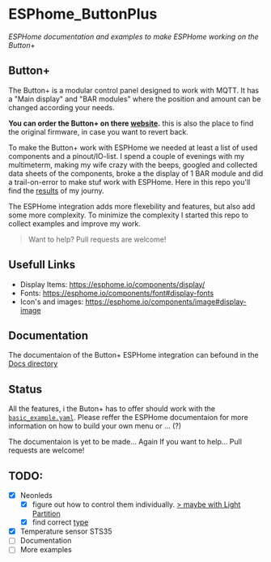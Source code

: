 # ESPhome_ButtonPlus

*ESPHome documentation and examples to make ESPHome working on the Button+*

## Button+

The Button+ is a modular control panel designed to work with MQTT. It has a "Main display" and "BAR modules" where the position and amount  can be changed according your needs. 

__You can order the Button+ on there [website](https://button.plus).__ this is also the place to find the original firmware, in case you want to revert back.

To make the Button+ work with ESPHome we needed at least a list of used components and a pinout/IO-list. I spend a couple of evenings with my multimeterm, making my wife crazy with the beeps, googled and collected data sheets of the components, broke a the display of 1 BAR module and did a trail-on-error to make stuf work with ESPHome. Here in this repo you'll find the [results](./Components) of my journy. 
 
The ESPHome integration adds more flexebility and features, but also add some more complexity. To minimize the complexity I started this repo to collect examples and improve my work.

> Want to help? Pull requests are welcome!

## Usefull Links

* Display Items: https://esphome.io/components/display/
* Fonts: https://esphome.io/components/font#display-fonts
* Icon's and images: https://esphome.io/components/image#display-image

## Documentation

The documentaion of the Button+ ESPHome integration can befound in the [Docs directory](./Docs)

## Status

All the features, i the Buton+ has to offer should work with the [`basic_example.yaml`](./Examples/basic_example.yaml). Please reffer the ESPHome documentaion for more information on how to build your own menu or ... (?)

The documentaion is yet to be made... Again If you want to help... Pull requests are welcome!

## TODO:

- [x] Neonleds
	- [x] figure out how to control them individually. [> maybe with Light Partition](https://esphome.io/components/light/partition)
	- [x] find correct [type](https://esphome.io/components/light/neopixelbus.html#configuration-variables)
- [x] Temperature sensor STS35
- [ ] Documentation
- [ ] More examples
